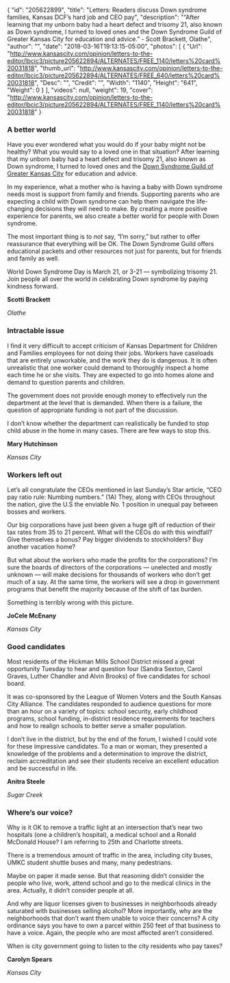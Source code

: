 {
  "id": "205622899",
  "title": "Letters: Readers discuss Down syndrome families, Kansas DCF’s hard job and CEO pay",
  "description": "“After learning that my unborn baby had a heart defect and trisomy 21, also known as Down syndrome, I turned to loved ones and the Down Syndrome Guild of Greater Kansas City for education and advice.” - Scott Brackett, Olathe",
  "author": "",
  "date": "2018-03-16T19:13:15-05:00",
  "photos": [
    {
      "Url": "http://www.kansascity.com/opinion/letters-to-the-editor/lbcic3/picture205622894/ALTERNATES/FREE_1140/letters%20card%20031818",
      "thumb_url": "http://www.kansascity.com/opinion/letters-to-the-editor/lbcic3/picture205622894/ALTERNATES/FREE_640/letters%20card%20031818",
      "Desc": "",
      "Credit": "",
      "Width": "1140",
      "Height": "641",
      "Weight": 0
    }
  ],
  "videos": null,
  "weight": 19,
  "cover": "http://www.kansascity.com/opinion/letters-to-the-editor/lbcic3/picture205622894/ALTERNATES/FREE_1140/letters%20card%20031818"
}

<h3>A better world </h3><p>Have you ever wondered what you would do if your baby might not be healthy? What you would say to a loved one in that situation? After learning that my unborn baby had a heart defect and trisomy 21, also known as Down syndrome, I turned to loved ones and the <a href="https://www.kcdsg.org" target="_blank" title="">Down Syndrome Guild of Greater Kansas City</a> for education and advice.</p><p>In my experience, what a mother who is having a baby with Down syndrome needs most is support from family and friends. Supporting parents who are expecting a child with Down syndrome can help them navigate the life-changing decisions they will need to make. By creating a more positive experience for parents, we also create a better world for people with Down syndrome. </p><p>The most important thing is to <em>not</em> say, “I’m sorry,” but rather to offer reassurance that everything will be OK. The Down Syndrome Guild offers educational packets and other resources not just for parents, but for friends and family as well.</p><p>World Down Syndrome Day is March 21, or 3-21 — symbolizing trisomy 21. Join people all over the world in celebrating Down syndrome by paying kindness forward.</p><p><strong>Scotti Brackett </strong></p><p><em>Olathe </em></p><h3>Intractable issue </h3><p>I find it very difficult to accept criticism of Kansas Department for Children and Families employees for not doing their jobs. Workers have caseloads that are entirely unworkable, and the work they do is dangerous. It is often unrealistic that one worker could demand to thoroughly inspect a home each time he or she visits. They are expected to go into homes alone and demand to question parents and children. </p><p>The government does not provide enough money to effectively run the department at the level that is demanded. When there is a failure, the question of appropriate funding is not part of the discussion. </p><p>I don’t know whether the department can realistically be funded to stop child abuse in the home in many cases. There are few ways to stop this.</p><p><strong>Mary Hutchinson </strong></p><p><em>Kansas City </em></p><h3>Workers left out </h3><p>Let’s all congratulate the CEOs mentioned in last Sunday’s Star article, “CEO pay ratio rule: Numbing numbers.” (1A) They, along with CEOs throughout the nation, give the U.S the enviable No. 1 position in unequal pay between bosses and workers. </p><p>Our big corporations have just been given a huge gift of reduction of their tax rates from 35 to 21 percent. What will the CEOs do with this windfall? Give themselves a bonus? Pay bigger dividends to stockholders? Buy another vacation home? </p><p>But what about the workers who made the profits for the corporations? I’m sure the boards of directors of the corporations — unelected and mostly unknown — will make decisions for thousands of workers who don’t get much of a say. At the same time, the workers will see a drop in government programs that benefit the majority because of the shift of tax burden. </p><p>Something is terribly wrong with this picture.</p><p><strong>JoCele McEnany </strong></p><p><em>Kansas City </em></p><h3>Good candidates </h3><p>Most residents of the Hickman Mills School District missed a great opportunity Tuesday to hear and question four (Sandra Sexton, Carol Graves, Luther Chandler and Alvin Brooks) of five candidates for school board.</p><p>It was co-sponsored by the League of Women Voters and the South Kansas City Alliance. The candidates responded to audience questions for more than an hour on a variety of topics: school security, early childhood programs, school funding, in-district residence requirements for teachers and how to realign schools to better serve a smaller population.</p><p>I don’t live in the district, but by the end of the forum, I wished I could vote for these impressive candidates. To a man or woman, they presented a knowledge of the problems and a determination to improve the district, reclaim accreditation and see their students receive an excellent education and be successful in life.</p><p><strong>Anitra Steele </strong></p><p><em>Sugar Creek </em></p><h3>Where’s our voice? </h3><p>Why is it OK to remove a traffic light at an intersection that’s near two hospitals (one a children’s hospital), a medical school and a Ronald McDonald House? I am referring to 25th and Charlotte streets. </p><p>There is a tremendous amount of traffic in the area, including city buses, UMKC student shuttle buses and many, many pedestrians. </p><p>Maybe on paper it made sense. But that reasoning didn’t consider the people who live, work, attend school and go to the medical clinics in the area. Actually, it didn’t consider people at all.</p><p>And why are liquor licenses given to businesses in neighborhoods already saturated with businesses selling alcohol? More importantly, why are the neighborhoods that don’t want them unable to voice their concerns? A city ordinance says you have to own a parcel within 250 feet of that business to have a voice. Again, the people who are most affected aren’t considered.</p><p>When is city government going to listen to the city residents who pay taxes?</p><p><strong>Carolyn Spears </strong></p><p><em>Kansas City </em></p>

